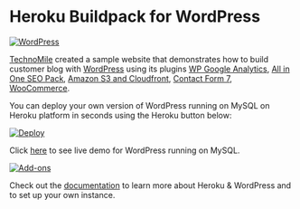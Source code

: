 # Heroku Buildpack for WordPress

[![WordPress](http://technomile-buildpack.herokuapp.com/img/wordpress-buidpack.png)](http://www.technomile.com/capabilities/application-development/heroku/wordpress)

[TechnoMile](http://www.technomile.com) created a sample website that demonstrates how to build customer blog with [WordPress](http://www.wordpress.org) using its plugins [WP Google Analytics](https://wordpress.org/plugins/wp-google-analytics/), [All in One SEO Pack](https://wordpress.org/plugins/all-in-one-seo-pack/), [Amazon S3 and Cloudfront](https://wordpress.org/plugins/amazon-s3-and-cloudfront/), [Contact Form 7](https://wordpress.org/plugins/contact-form-7/), [WooCommerce](https://wordpress.org/plugins/woocommerce/).

You can deploy your own version of WordPress running on MySQL on Heroku platform in seconds using the Heroku button below:

[![Deploy](https://www.herokucdn.com/deploy/button.png)](https://heroku.com/deploy?template=https://github.com/technomile/Heroku-WordPress)

Click [here](http://heroku-wordpress-mysql.herokuapp.com/) to see live demo for WordPress running on MySQL.

[![Add-ons](http://technomile.github.io/img/wordpress-buidpack.png)](http://www.technomile.com/capabilities/application-development/heroku/wordpress)

Check out the [documentation](http://technomile.github.io/wordpress/) to learn more about Heroku & WordPress and to set up your own instance.
